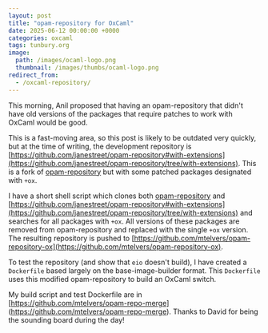 ```yaml
---
layout: post
title: "opam-repository for OxCaml"
date: 2025-06-12 00:00:00 +0000
categories: oxcaml
tags: tunbury.org
image:
  path: /images/ocaml-logo.png
  thumbnail: /images/thumbs/ocaml-logo.png
redirect_from:
  - /oxcaml-repository/
---
```


This morning, Anil proposed that having an opam-repository that didn't have old versions of the packages that require patches to work with OxCaml would be good.

This is a fast-moving area, so this post is likely to be outdated very quickly, but at the time of writing, the development repository is [https://github.com/janestreet/opam-repository#with-extensions](https://github.com/janestreet/opam-repository/tree/with-extensions). This is a fork of [opam-repository](https://github.com/ocaml/opam-repository) but with some patched packages designated with `+ox`.

I have a short shell script which clones both [opam-repository](https://github.com/ocaml/opam-repository) and [https://github.com/janestreet/opam-repository#with-extensions](https://github.com/janestreet/opam-repository/tree/with-extensions) and searches for all packages with `+ox`. All versions of these packages are removed from opam-repository and replaced with the single `+ox` version. The resulting repository is pushed to [https://github.com/mtelvers/opam-repository-ox](https://github.com/mtelvers/opam-repository-ox).

To test the repository (and show that `eio` doesn't build), I have created a `Dockerfile` based largely on the base-image-builder format. This `Dockerfile` uses this modified opam-repository to build an OxCaml switch.

My build script and test Dockerfile are in [https://github.com/mtelvers/opam-repo-merge] (https://github.com/mtelvers/opam-repo-merge). Thanks to David for being the sounding board during the day!

